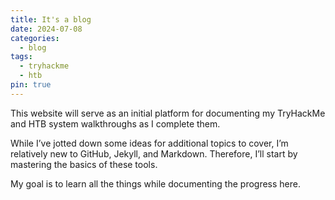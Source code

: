 ```yaml
---
title: It's a blog
date: 2024-07-08
categories:
  - blog
tags:
  - tryhackme
  - htb
pin: true
---
```


<p>This website will serve as an initial platform for documenting my TryHackMe and HTB system walkthroughs as I complete them. </p>
<p>While I’ve jotted down some ideas for additional topics to cover, I’m relatively new to GitHub, Jekyll, and Markdown. Therefore, I’ll start by mastering the basics of these tools. </p>
<p>My goal is to learn all the things while documenting the progress here.</p>